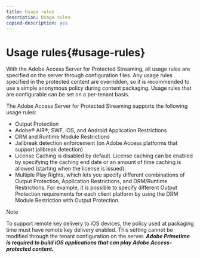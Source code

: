 ```yaml
---
title: Usage rules
description: Usage rules
copied-description: yes
---
```


# Usage rules{#usage-rules}

With the Adobe Access Server for Protected Streaming, all usage rules are specified on the server through configuration files. Any usage rules specified in the protected content are overridden, so it is recommended to use a simple anonymous policy during content packaging. Usage rules that are configurable can be set on a per-tenant basis.

The Adobe Access Server for Protected Streaming supports the following usage rules:

* Output Protection 
* Adobe® AIR®, SWF, iOS, and Android Application Restrictions 
* DRM and Runtime Module Restrictions 
* Jailbreak detection enforcement (on Adobe Access platforms that support jailbreak detection) 
* License Caching is disabled by default. License caching can be enabled by specifying the caching end date or an amount of time caching is allowed (starting when the license is issued). 
* Multiple Play Rights, which lets you specify different combinations of Output Protection, Application Restrictions, and DRM/Runtime Restrictions. For example, it is possible to specify different Output Protection requirements for each client platform by using the DRM Module Restriction with Output Protection.

>[!NOTE]
>
>To support remote key delivery to iOS devices, the policy used at packaging time must have remote key delivery enabled. This setting cannot be modified through the tenant configuration on the server. ***Adobe Primetime is required to build iOS applications that can play Adobe Access-protected content.***

